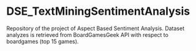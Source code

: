 # DSE_TextMiningSentimentAnalysis
Repository of the project of Aspect Based Sentiment Analysis.
Dataset analyzes is retrieved from BoardGamesGeek API with respect to boardgames (top 15 games).

